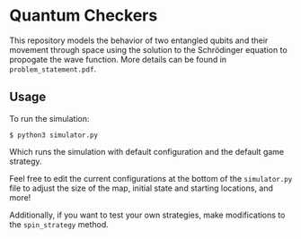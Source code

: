 # Quantum Checkers

This repository models the behavior of two entangled qubits and their movement through space using the solution to the Schrödinger equation to propogate the wave function. More details can be found in `problem_statement.pdf`.

## Usage

To run the simulation:

    $ python3 simulator.py

Which runs the simulation with default configuration and the default game strategy.

Feel free to edit the current configurations at the bottom of the `simulator.py` file to adjust the size of the map, initial state and starting locations, and more!

Additionally, if you want to test your own strategies, make modifications to the `spin_strategy` method.